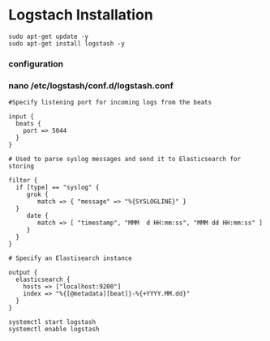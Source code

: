 # Logstach Installation 
```
sudo apt-get update -y
sudo apt-get install logstash -y
```
### configuration 
### nano /etc/logstash/conf.d/logstash.conf
```
#Specify listening port for incoming logs from the beats

input {
  beats {
    port => 5044
  }
}

# Used to parse syslog messages and send it to Elasticsearch for storing

filter {
  if [type] == "syslog" {
     grok {
        match => { "message" => "%{SYSLOGLINE}" }
  }
     date {
        match => [ "timestamp", "MMM  d HH:mm:ss", "MMM dd HH:mm:ss" ]
     }
  }
}

# Specify an Elastisearch instance

output {
  elasticsearch {
    hosts => ["localhost:9200"]
    index => "%{[@metadata][beat]}-%{+YYYY.MM.dd}"
  }
}
```
```
systemctl start logstash
systemctl enable logstash
```



